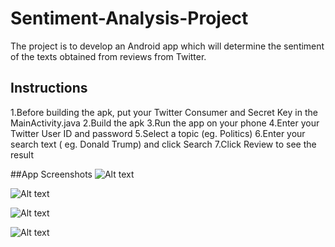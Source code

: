 # Sentiment-Analysis-Project
The project is to develop an Android app which will determine the sentiment of the texts obtained from reviews from Twitter.

## Instructions
1.Before building the apk, put your Twitter Consumer and Secret Key in the MainActivity.java
2.Build the apk
3.Run the app on your phone
4.Enter your Twitter User ID and password
5.Select a topic (eg. Politics)
6.Enter your search text ( eg. Donald Trump) and click Search
7.Click Review to see the result

##App Screenshots
![Alt text](Sentiment-Analysis-Project/Screenshot_20170501-143227.png)

![Alt text](Sentiment-Analysis-Project/Screenshot_20170501-143238.png)

![Alt text](Sentiment-Analysis-Project/18191577_1585123341552492_2020604198_n.png)

![Alt text](Sentiment-Analysis-Project/18191584_1585123338219159_601556890_n.png)
